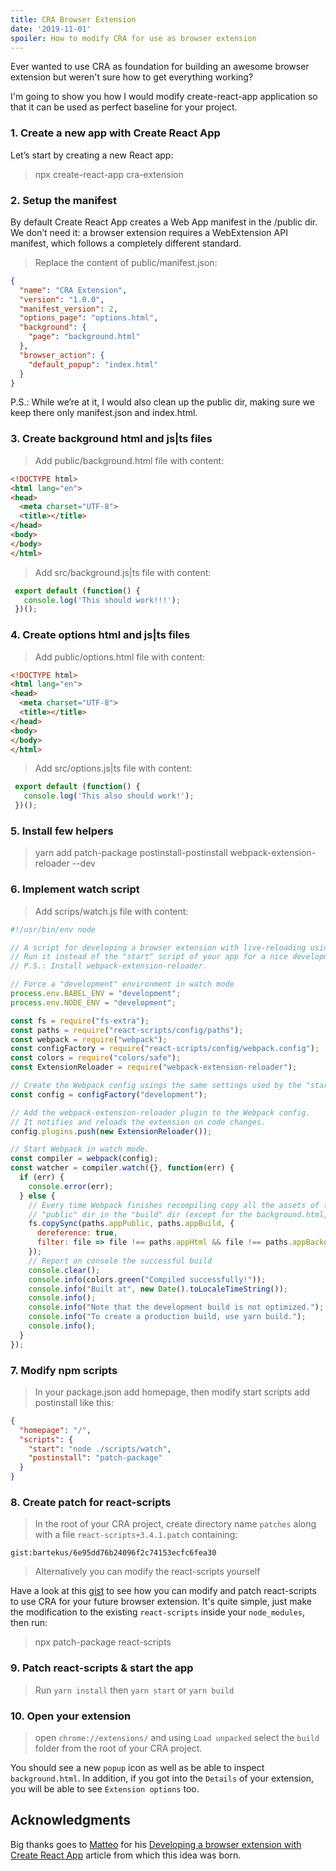 ```yaml
---
title: CRA Browser Extension
date: '2019-11-01'
spoiler: How to modify CRA for use as browser extension
---
```


Ever wanted to use CRA as foundation for building an awesome browser extension but weren't sure how to get everything working?

I'm going to show you how I would modify create-react-app application so that it can be used as perfect baseline for your project.

### 1. Create a new app with Create React App

Let’s start by creating a new React app:
> npx create-react-app cra-extension

### 2. Setup the manifest

By default Create React App creates a Web App manifest in the /public dir.
We don’t need it: a browser extension requires a WebExtension API manifest, which follows a completely different standard.

> Replace the content of public/manifest.json:
```json
{
  "name": "CRA Extension",
  "version": "1.0.0",
  "manifest_version": 2,
  "options_page": "options.html",
  "background": {
    "page": "background.html"
  },
  "browser_action": {
    "default_popup": "index.html"
  }
}
```
P.S.: While we’re at it, I would also clean up the public dir, making sure we keep there only manifest.json and index.html.

### 3. Create background html and js|ts files
> Add public/background.html file with content:
```html
<!DOCTYPE html>
<html lang="en">
<head>
  <meta charset="UTF-8">
  <title></title>
</head>
<body>
</body>
</html>
```

> Add src/background.js|ts file with content:
```js
 export default (function() {
   console.log('This should work!!!');
 })();
```

### 4. Create options html and js|ts files
> Add public/options.html file with content:
```html
<!DOCTYPE html>
<html lang="en">
<head>
  <meta charset="UTF-8">
  <title></title>
</head>
<body>
</body>
</html>
```

> Add src/options.js|ts file with content:
```js
 export default (function() {
   console.log('This also should work!');
 })();
```

### 5. Install few helpers
> yarn add patch-package postinstall-postinstall webpack-extension-reloader --dev

### 6. Implement watch script
> Add scrips/watch.js file with content:
```js
#!/usr/bin/env node

// A script for developing a browser extension with live-reloading using Create React App (no need to eject).
// Run it instead of the "start" script of your app for a nice development environment.
// P.S.: Install webpack-extension-reloader.

// Force a "development" environment in watch mode
process.env.BABEL_ENV = "development";
process.env.NODE_ENV = "development";

const fs = require("fs-extra");
const paths = require("react-scripts/config/paths");
const webpack = require("webpack");
const configFactory = require("react-scripts/config/webpack.config");
const colors = require("colors/safe");
const ExtensionReloader = require("webpack-extension-reloader");

// Create the Webpack config usings the same settings used by the "start" script of create-react-app.
const config = configFactory("development");

// Add the webpack-extension-reloader plugin to the Webpack config.
// It notifies and reloads the extension on code changes.
config.plugins.push(new ExtensionReloader());

// Start Webpack in watch mode.
const compiler = webpack(config);
const watcher = compiler.watch({}, function(err) {
  if (err) {
    console.error(err);
  } else {
    // Every time Webpack finishes recompiling copy all the assets of the
    // "public" dir in the "build" dir (except for the background.html, index.html and options.html)
    fs.copySync(paths.appPublic, paths.appBuild, {
      dereference: true,
      filter: file => file !== paths.appHtml && file !== paths.appBackgroundHtml && file !== paths.appOptionsHtml
    });
    // Report on console the successful build
    console.clear();
    console.info(colors.green("Compiled successfully!"));
    console.info("Built at", new Date().toLocaleTimeString());
    console.info();
    console.info("Note that the development build is not optimized.");
    console.info("To create a production build, use yarn build.");
    console.info();
  }
});
```

### 7. Modify npm scripts
> In your package.json add homepage, then modify start scripts add postinstall like this:
```json
{
  "homepage": "/",
  "scripts": {
    "start": "node ./scripts/watch",
    "postinstall": "patch-package"
  }
}
```

### 8. Create patch for react-scripts
> In the root of your CRA project, create directory name `patches` along with a file `react-scripts+3.4.1.patch` containing:

`gist:bartekus/6e95dd76b24096f2c74153ecfc6fea30`

> Alternatively you can modify the react-scripts yourself

Have a look at this [gist](https://gist.github.com/bartekus/10896b9821a3ad91bb353e985144d38f/revisions?diff=unified) to see how you can
modify and patch react-scripts to use CRA for your future browser extension. It's quite simple, just make the modification to the existing
`react-scripts` inside your `node_modules`, then run:
> npx patch-package react-scripts

### 9. Patch react-scripts & start the app
> Run `yarn install` then `yarn start` or `yarn build`

### 10. Open your extension
> open `chrome://extensions/` and using `Load unpacked` select the `build` folder from the root of your CRA project.

You should see a new `popup` icon as well as be able to inspect `background.html`.
In addition, if you got into the `Details` of your extension, you will be able to see `Extension options` too.

## Acknowledgments
Big thanks goes to [Matteo](https://mmazzarolo.com/) for his [Developing a browser extension with Create React App](https://mmazzarolo.com/blog/2019-10-19-browser-extension-development/)
article from which this idea was born.
